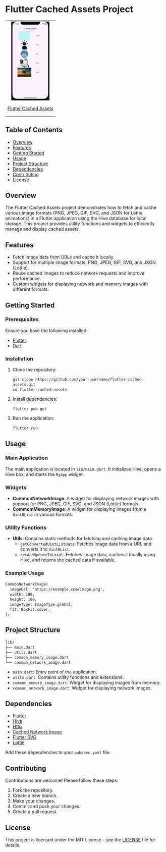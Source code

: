 <!DOCTYPE html>
<html lang="en">
<head>
    <meta charset="UTF-8">
    <meta name="viewport" content="width=device-width, initial-scale=1.0">
    <title>Flutter Cached Assets Project</title>

</head>
<body>
    <h1>Flutter Cached Assets Project</h1>
    <table align="center" style="margin: 0px auto;">
  <tr>
    <td style="text-align: center;">
      <div>
        <img src="output/output.gif" alt="CoverSliderView" height="250">
        <p><a href="lib/main.dart" target="_blank">Flutter Cached Assets</a></p>
      </div>
    </td>
  </tr>
  <tr> 
  </tr>
</table>
    <h2>Table of Contents</h2>
    <ul>
        <li><a href="#overview">Overview</a></li>
        <li><a href="#features">Features</a></li>
        <li><a href="#getting-started">Getting Started</a></li>
        <li><a href="#usage">Usage</a></li>
        <li><a href="#project-structure">Project Structure</a></li>
        <li><a href="#dependencies">Dependencies</a></li>
        <li><a href="#contributing">Contributing</a></li>
        <li><a href="#license">License</a></li>
    </ul>
    <h2 id="overview">Overview</h2>
    <p>The Flutter Cached Assets project demonstrates how to fetch and cache various image formats (PNG, JPEG, GIF, SVG, and JSON for Lottie animations) in a Flutter application using the Hive database for local storage. This project provides utility functions and widgets to efficiently manage and display cached assets.</p>
    <h2 id="features">Features</h2>
    <ul>
        <li>Fetch image data from URLs and cache it locally.</li>
        <li>Support for multiple image formats: PNG, JPEG, GIF, SVG, and JSON (Lottie).</li>
        <li>Reuse cached images to reduce network requests and improve performance.</li>
        <li>Custom widgets for displaying network and memory images with different formats.</li>
    </ul>
    <h2 id="getting-started">Getting Started</h2>
    <h3>Prerequisites</h3>
    <p>Ensure you have the following installed:</p>
    <ul>
        <li><a href="https://flutter.dev/docs/get-started/install">Flutter</a></li>
        <li><a href="https://dart.dev/get-dart">Dart</a></li>
    </ul>
    <h3>Installation</h3>
    <ol>
        <li>Clone the repository:
            <pre><code>git clone https://github.com/your-username/flutter-cached-assets.git
cd flutter-cached-assets</code></pre>
        </li>
        <li>Install dependencies:
            <pre><code>flutter pub get</code></pre>
        </li>
        <li>Run the application:
            <pre><code>flutter run</code></pre>
        </li>
    </ol>
    <h2 id="usage">Usage</h2>
    <h3>Main Application</h3>
    <p>The main application is located in <code>lib/main.dart</code>. It initializes Hive, opens a Hive box, and starts the <code>MyApp</code> widget.</p>
    <h3>Widgets</h3>
    <ul>
        <li><strong>CommonNetworkImage</strong>: A widget for displaying network images with support for PNG, JPEG, GIF, SVG, and JSON (Lottie) formats.</li>
        <li><strong>CommomMemoryImage</strong>: A widget for displaying images from a <code>Uint8List</code> in various formats.</li>
    </ul>
    <h3>Utility Functions</h3>
    <ul>
        <li><strong>Utils</strong>: Contains static methods for fetching and caching image data.
            <ul>
                <li><code>getConvertedUintListData</code>: Fetches image data from a URL and converts it to <code>Uint8List</code>.</li>
                <li><code>getAndUpdateToLocal</code>: Fetches image data, caches it locally using Hive, and returns the cached data if available.</li>
            </ul>
        </li>
    </ul>
    <h3>Example Usage</h3>
    <pre><code>CommonNetworkImage(
  imageUrl: 'https://example.com/image.png',
  width: 100,
  height: 100,
  imageType: ImageType.global,
  fit: BoxFit.cover,
);</code></pre>
    <h2 id="project-structure">Project Structure</h2>
    <pre><code>lib/
├── main.dart
├── utils.dart
├── common_memory_image.dart
└── common_network_image.dart</code></pre>
    <ul>
        <li><code>main.dart</code>: Entry point of the application.</li>
        <li><code>utils.dart</code>: Contains utility functions and extensions.</li>
        <li><code>common_memory_image.dart</code>: Widget for displaying images from memory.</li>
        <li><code>common_network_image.dart</code>: Widget for displaying network images.</li>
    </ul>
    <h2 id="dependencies">Dependencies</h2>
    <ul>
        <li><a href="https://flutter.dev">Flutter</a></li>
        <li><a href="https://pub.dev/packages/hive">Hive</a></li>
        <li><a href="https://pub.dev/packages/http">Http</a></li>
        <li><a href="https://pub.dev/packages/cached_network_image">Cached Network Image</a></li>
        <li><a href="https://pub.dev/packages/flutter_svg">Flutter SVG</a></li>
        <li><a href="https://pub.dev/packages/lottie">Lottie</a></li>
    </ul>
    <p>Add these dependencies to your <code>pubspec.yaml</code> file.</p>
    <h2 id="contributing">Contributing</h2>
    <p>Contributions are welcome! Please follow these steps:</p>
    <ol>
        <li>Fork the repository.</li>
        <li>Create a new branch.</li>
        <li>Make your changes.</li>
        <li>Commit and push your changes.</li>
        <li>Create a pull request.</li>
    </ol>
    <h2 id="license">License</h2>
    <p>This project is licensed under the MIT License - see the <a href="LICENSE">LICENSE</a> file for details.</p>
</body>
</html>


